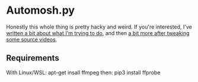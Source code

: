 # Automosh.py

Honestly this whole thing is pretty hacky and weird. If you're interested, I've [written a bit about what I'm trying to do](https://parkerhiggins.net/2017/07/making-mosh-ups-automated-datamoshing-from-multiple-video-sources/), and then [a bit more after tweaking some source videos](https://parkerhiggins.net/2017/07/he-did-the-monster-mosh-automated-datamoshing-with-tweaked-gop-lengths/).

## Requirements

With Linux/WSL: apt-get insall ffmpeg
then: pip3 install ffprobe
